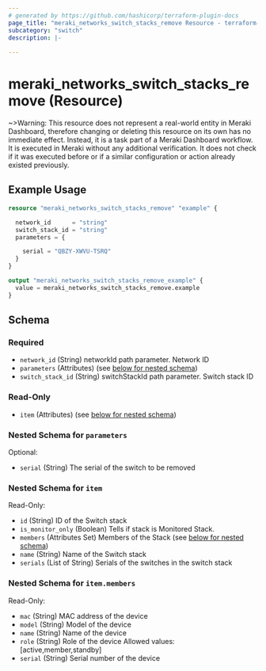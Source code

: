 ```yaml
---
# generated by https://github.com/hashicorp/terraform-plugin-docs
page_title: "meraki_networks_switch_stacks_remove Resource - terraform-provider-meraki"
subcategory: "switch"
description: |-
  
---
```


# meraki_networks_switch_stacks_remove (Resource)





~>Warning: This resource does not represent a real-world entity in Meraki Dashboard, therefore changing or deleting this resource on its own has no immediate effect. Instead, it is a task part of a Meraki Dashboard workflow. It is executed in Meraki without any additional verification. It does not check if it was executed before or if a similar configuration or action 
already existed previously.


## Example Usage

```terraform
resource "meraki_networks_switch_stacks_remove" "example" {

  network_id      = "string"
  switch_stack_id = "string"
  parameters = {

    serial = "QBZY-XWVU-TSRQ"
  }
}

output "meraki_networks_switch_stacks_remove_example" {
  value = meraki_networks_switch_stacks_remove.example
}
```

<!-- schema generated by tfplugindocs -->
## Schema

### Required

- `network_id` (String) networkId path parameter. Network ID
- `parameters` (Attributes) (see [below for nested schema](#nestedatt--parameters))
- `switch_stack_id` (String) switchStackId path parameter. Switch stack ID

### Read-Only

- `item` (Attributes) (see [below for nested schema](#nestedatt--item))

<a id="nestedatt--parameters"></a>
### Nested Schema for `parameters`

Optional:

- `serial` (String) The serial of the switch to be removed


<a id="nestedatt--item"></a>
### Nested Schema for `item`

Read-Only:

- `id` (String) ID of the Switch stack
- `is_monitor_only` (Boolean) Tells if stack is Monitored Stack.
- `members` (Attributes Set) Members of the Stack (see [below for nested schema](#nestedatt--item--members))
- `name` (String) Name of the Switch stack
- `serials` (List of String) Serials of the switches in the switch stack

<a id="nestedatt--item--members"></a>
### Nested Schema for `item.members`

Read-Only:

- `mac` (String) MAC address of the device
- `model` (String) Model of the device
- `name` (String) Name of the device
- `role` (String) Role of the device
                                                Allowed values: [active,member,standby]
- `serial` (String) Serial number of the device
